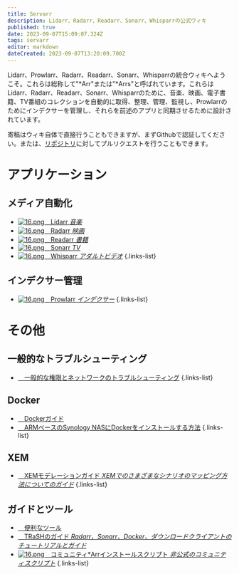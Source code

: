 ```yaml
---
title: Servarr
description: Lidarr、Radarr、Readarr、Sonarr、Whisparrの公式ウィキ
published: true
date: 2023-09-07T15:09:07.324Z
tags: servarr
editor: markdown
dateCreated: 2023-09-07T13:20:09.700Z
---
```


Lidarr、Prowlarr、Radarr、Readarr、Sonarr、Whisparrの統合ウィキへようこそ。これらは総称して"\*Arr"または"\*Arrs"と呼ばれています。これらはLidarr、Radarr、Readarr、Sonarr、Whisparrのために、音楽、映画、電子書籍、TV番組のコレクションを自動的に取得、整理、管理、監視し、Prowlarrのためにインデクサーを管理し、それらを前述のアプリと同期させるために設計されています。

寄稿はウィキ自体で直接行うこともできますが、まずGithubで認証してください。または、[リポジトリ](https://github.com/Servarr/Wiki)に対してプルリクエストを行うこともできます。

# アプリケーション

## メディア自動化

- [![16.png](/assets/lidarr/logos/16.png)&emsp;Lidarr *音楽*](/lidarr)
- [![16.png](/assets/radarr/logos/16.png)&emsp;Radarr *映画*](/radarr)
- [![16.png](/assets/readarr/logos/16.png)&emsp;Readarr *書籍*](/readarr)
- [![16.png](/assets/sonarr/logos/16.png)&emsp;Sonarr *TV*](/sonarr)
- [![16.png](/assets/whisparr/logos/16.png)&emsp;Whisparr *アダルトビデオ*](/whisparr)
{.links-list}

## インデクサー管理

- [![16.png](/assets/prowlarr/logos/16.png)&emsp;Prowlarr *インデクサー*](/prowlarr)
{.links-list}

# その他

## 一般的なトラブルシューティング

- [<i class="far fa-life-ring"></i>&emsp;一般的な権限とネットワークのトラブルシューティング](/permissions-and-networking)
{.links-list}

## Docker

- [<i class="fab fa-docker"></i>&emsp;Dockerガイド](/docker-guide)
- [<i class="fas fa-box-open"></i>&emsp;ARMベースのSynology NASにDockerをインストールする方法](/docker-arm-synology)
{.links-list}

## XEM

- [<i class="fab fa-xing"></i>&emsp;XEMモデレーションガイド *XEMでのさまざまなシナリオのマッピング方法についてのガイド*](/sonarr/xem-guide)
{.links-list}

## ガイドとツール

- [<i class="fas fa-tools"></i>&emsp;便利なツール](/useful-tools)
- [<i class="fas fa-trash-alt"></i>&emsp;TRaSHのガイド *Radarr、Sonarr、Docker、ダウンロードクライアントのチュートリアルとガイド*](https://trash-guides.info/)
- [![16.png](/assets/servarr/servarr_dark_fav_16.png)&emsp;コミュニティ\*Arrインストールスクリプト *非公式のコミュニティスクリプト*](/install-script)
{.links-list}